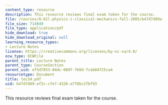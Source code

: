 ```yaml
---
content_type: resource
description: This resource reviews final exam taken for the course.
file: /courses/8-01l-physics-i-classical-mechanics-fall-2005/b47d7d09af2ccfe74326a7f8bc2fbf93_lec34.pdf
file_size: 714949
file_type: application/pdf
hide_download: true
hide_download_original: null
learning_resource_types:
- Lecture Notes
license: https://creativecommons.org/licenses/by-nc-sa/4.0/
ocw_type: OCWFile
parent_title: Lecture Notes
parent_type: CourseSection
parent_uid: ef5d7853-04dc-089f-760d-fcab84f25ca4
resourcetype: Document
title: lec34.pdf
uid: b47d7d09-af2c-cfe7-4326-a7f8bc2fbf93
---
```

This resource reviews final exam taken for the course.